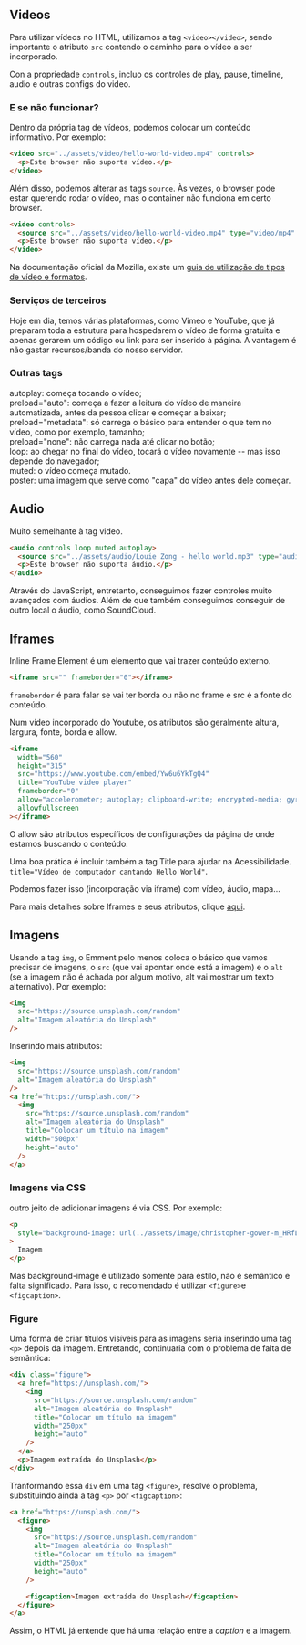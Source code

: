 ## Videos

Para utilizar vídeos no HTML, utilizamos a tag `<video></video>`, sendo importante o atributo `src` contendo o caminho para o vídeo a ser incorporado.

Con a propriedade `controls`, incluo os controles de play, pause, timeline, audio e outras configs do video.

### E se não funcionar?

Dentro da própria tag de vídeos, podemos colocar um conteúdo informativo. Por exemplo:

```html
<video src="../assets/video/hello-world-video.mp4" controls>
  <p>Este browser não suporta vídeo.</p>
</video>
```

Além disso, podemos alterar as tags `source`. Às vezes, o browser pode estar querendo rodar o vídeo, mas o container não funciona em certo browser.

```html
<video controls>
  <source src="../assets/video/hello-world-video.mp4" type="video/mp4" />
  <p>Este browser não suporta vídeo.</p>
</video>
```

Na documentação oficial da Mozilla, existe um <a href="https://developer.mozilla.org/en-US/docs/Web/Media/Formats">guia de utilização de tipos de vídeo e formatos</a>.

### Serviços de terceiros

Hoje em dia, temos várias plataformas, como Vimeo e YouTube, que já preparam toda a estrutura para hospedarem o vídeo de forma gratuita e apenas gerarem um código ou link para ser inserido à página. A vantagem é não gastar recursos/banda do nosso servidor.

### Outras tags

autoplay: começa tocando o vídeo;<br>
preload="auto": começa a fazer a leitura do vídeo de maneira automatizada, antes da pessoa clicar e começar a baixar; <br>
preload="metadata": só carrega o básico para entender o que tem no vídeo, como por exemplo, tamanho; <br>
preload="none": não carrega nada até clicar no botão; <br>
loop: ao chegar no final do vídeo, tocará o vídeo novamente -- mas isso depende do navegador; <br>
muted: o vídeo começa mutado. <br>
poster: uma imagem que serve como "capa" do vídeo antes dele começar.

## Audio

Muito semelhante à tag video.

```html
<audio controls loop muted autoplay>
  <source src="../assets/audio/Louie Zong - hello world.mp3" type="audio/mp3" />
  <p>Este browser não suporta áudio.</p>
</audio>
```

Através do JavaScript, entretanto, conseguimos fazer controles muito avançados com áudios. Além de que também conseguimos conseguir de outro local o áudio, como SoundCloud.

## Iframes

Inline Frame Element é um elemento que vai trazer conteúdo externo.

```html
<iframe src="" frameborder="0"></iframe>
```

`frameborder` é para falar se vai ter borda ou não no frame e src é a fonte do conteúdo.

Num vídeo incorporado do Youtube, os atributos são geralmente altura, largura, fonte, borda e allow.

```html
<iframe
  width="560"
  height="315"
  src="https://www.youtube.com/embed/Yw6u6YkTgQ4"
  title="YouTube video player"
  frameborder="0"
  allow="accelerometer; autoplay; clipboard-write; encrypted-media; gyroscope; picture-in-picture"
  allowfullscreen
></iframe>
```

O allow são atributos específicos de configurações da página de onde estamos buscando o conteúdo.

Uma boa prática é incluir também a tag Title para ajudar na Acessibilidade. `title="Vídeo de computador cantando Hello World"`.

Podemos fazer isso (incorporação via iframe) com vídeo, áudio, mapa...

Para mais detalhes sobre Iframes e seus atributos, clique <a href="https://developer.mozilla.org/pt-BR/docs/Web/HTML/Element/iframe">aqui</a>.

## Imagens

Usando a tag `img`, o Emment pelo menos coloca o básico que vamos precisar de imagens, o `src` (que vai apontar onde está a imagem) e o `alt` (se a imagem não é achada por algum motivo, alt vai mostrar um texto alternativo). Por exemplo:

```html
<img
  src="https://source.unsplash.com/random"
  alt="Imagem aleatória do Unsplash"
/>
```

Inserindo mais atributos:

```html
<img
  src="https://source.unsplash.com/random"
  alt="Imagem aleatória do Unsplash"
/>
<a href="https://unsplash.com/">
  <img
    src="https://source.unsplash.com/random"
    alt="Imagem aleatória do Unsplash"
    title="Colocar um título na imagem"
    width="500px"
    height="auto"
  />
</a>
```

### Imagens via CSS

outro jeito de adicionar imagens é via CSS. Por exemplo:

```html
<p
  style="background-image: url(../assets/image/christopher-gower-m_HRfLhgABo-unsplash.jpg);"
>
  Imagem
</p>
```

Mas background-image é utilizado somente para estilo, não é semântico e falta significado. Para isso, o recomendado é utilizar `<figure>`e `<figcaption>`.

### Figure

Uma forma de criar títulos visíveis para as imagens seria inserindo uma tag `<p>` depois da imagem. Entretando, continuaria com o problema de falta de semântica:

```html
<div class="figure">
  <a href="https://unsplash.com/">
    <img
      src="https://source.unsplash.com/random"
      alt="Imagem aleatória do Unsplash"
      title="Colocar um título na imagem"
      width="250px"
      height="auto"
    />
  </a>
  <p>Imagem extraída do Unsplash</p>
</div>
```

Tranformando essa `div` em uma tag `<figure>`, resolve o problema, substituindo ainda a tag `<p>` por `<figcaption>`:

```html
<a href="https://unsplash.com/">
  <figure>
    <img
      src="https://source.unsplash.com/random"
      alt="Imagem aleatória do Unsplash"
      title="Colocar um título na imagem"
      width="250px"
      height="auto"
    />

    <figcaption>Imagem extraída do Unsplash</figcaption>
  </figure>
</a>
```

Assim, o HTML já entende que há uma relação entre a _caption_ e a imagem.
